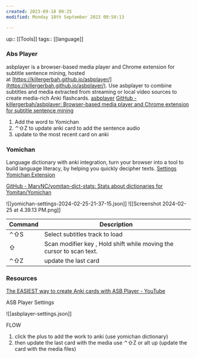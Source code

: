 ```yaml
---
created: 2023-09-18 09:25
modified: Monday 18th September 2023 09:50:13

---
```

up::  [[Tools]]
tags:: [[language]]

### Abs Player
asbplayer is a browser-based media player and Chrome extension for subtitle sentence mining, hosted at [https://killergerbah.github.io/asbplayer/](https://killergerbah.github.io/asbplayer/). Use asbplayer to combine subtitles and media extracted from streaming or local video sources to create media-rich Anki flashcards.
[asbplayer](https://killergerbah.github.io/asbplayer/)
[GitHub - killergerbah/asbplayer: Browser-based media player and Chrome extension for subtitle sentence mining](https://github.com/killergerbah/asbplayer)

1. Add the word to Yomichan
2. ⌃⇧Z to update anki card to add the sentence audio
3. update to the most recent card on anki
### Yomichan
Language dictionary with anki integration, turn your browser into a tool to build language literacy, by helping you quickly decipher texts.
[Settings](chrome-extension://ogmnaimimemjmbakcfefmnahgdfhfami/settings.html#!dictionaries)
[Yomichan Extension](https://chrome.google.com/webstore/detail/yomichan/ogmnaimimemjmbakcfefmnahgdfhfami)

[GitHub - MarvNC/yomitan-dict-stats: Stats about dictionaries for Yomitan/Yomichan](https://github.com/MarvNC/yomitan-dict-stats?tab=readme-ov-file#mandarin-chinese)

![[yomichan-settings-2024-02-25-21-37-15.json]]
![[Screenshot 2024-02-25 at 4.39.13 PM.png]]



| Command | Description                                                          |
| ------- | -------------------------------------------------------------------- |
| ⌃⇧S     | Select subtitles track to load                                       |
| ⇧       | Scan modifier key , Hold shift while moving the cursor to scan text. |
| ⌃⇧Z     | update the last card                                                 |
### Resources
[The EASIEST way to create Anki cards with ASB Player - YouTube](https://www.youtube.com/watch?v=jXO4gmCmcNE)

ASB Player Settings

![[asbplayer-settings.json]]



FLOW
1. click the plus to add the work to anki (use yomichan dictionary)
2. then update the last card with the media use  ⌃⇧Z  or alt up   (update the card with the media files)
